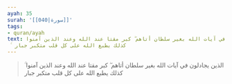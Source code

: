 ```yaml
---
ayah: 35
surah: '[[040|سورة]]'
tags:
- quran/ayah
text: الذين يجادلون في آيات الله بغير سلطان أتاهم ۖ كبر مقتا عند الله وعند الذين آمنوا
  ۚ كذلك يطبع الله على كل قلب متكبر جبار
---
```

> الذين يجادلون في آيات الله بغير سلطان أتاهم ۖ كبر مقتا عند الله وعند الذين آمنوا ۚ كذلك يطبع الله على كل قلب متكبر جبار
